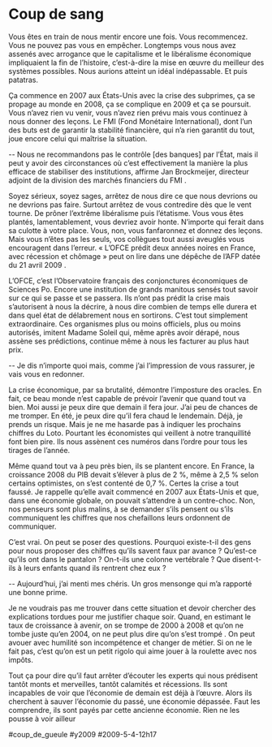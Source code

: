 # Coup de sang

Vous êtes en train de nous mentir encore une fois. Vous recommencez. Vous ne pouvez pas vous en empêcher. Longtemps vous nous avez assenés avec arrogance que le capitalisme et le libéralisme économique impliquaient la fin de l’histoire, c’est-à-dire la mise en œuvre du meilleur des systèmes possibles. Nous aurions atteint un idéal indépassable. Et puis patatras.

Ça commence en 2007 aux États-Unis avec la crise des subprimes, ça se propage au monde en 2008, ça se complique en 2009 et ça se poursuit. Vous n’avez rien vu venir, vous n’avez rien prévu mais vous continuez à nous donner des leçons. Le FMI (Fond Monétaire International), dont l’un des buts est de garantir la stabilité financière, qui n’a rien garantit du tout, joue encore celui qui maîtrise la situation.

-- Nous ne recommandons pas le contrôle [des banques] par l’État, mais il peut y avoir des circonstances où c’est effectivement la manière la plus efficace de stabiliser des institutions, affirme Jan Brockmeijer, directeur adjoint de la division des marchés financiers du FMI .

Soyez sérieux, soyez sages, arrêtez de nous dire ce que nous devrions ou ne devrions pas faire. Surtout arrêtez de vous contredire dès que le vent tourne. De prôner l’extrême libéralisme puis l’étatisme. Vous vous êtes plantés, lamentablement, vous devriez avoir honte. N’importe qui ferait dans sa culotte à votre place. Vous, non, vous fanfaronnez et donnez des leçons. Mais vous n’êtes pas les seuls, vos collègues tout aussi aveuglés vous encouragent dans l’erreur. « L’OFCE prédit deux années noires en France, avec récession et chômage » peut on lire dans une dépêche de l’AFP datée du 21 avril 2009 .

L’OFCE, c’est l’Observatoire français des conjonctures économiques de Sciences Po. Encore une institution de grands manitous sensés tout savoir sur ce qui se passe et se passera. Ils n’ont pas prédit la crise mais s’autorisent à nous la décrire, à nous dire combien de temps elle durera et dans quel état de délabrement nous en sortirons. C’est tout simplement extraordinaire. Ces organismes plus ou moins officiels, plus ou moins autorisés, imitent Madame Soleil qui, même après avoir dérapé, nous assène ses prédictions, continue même à nous les facturer au plus haut prix.

-- Je dis n’importe quoi mais, comme j’ai l’impression de vous rassurer, je vais vous en redonner.

La crise économique, par sa brutalité, démontre l’imposture des oracles. En fait, ce beau monde n’est capable de prévoir l’avenir que quand tout va bien. Moi aussi je peux dire que demain il fera jour. J’ai peu de chances de me tromper. En été, je peux dire qu’il fera chaud le lendemain. Déjà, je prends un risque. Mais je ne me hasarde pas à indiquer les prochains chiffres du Loto. Pourtant les économistes qui veillent à notre tranquillité font bien pire. Ils nous assènent ces numéros dans l’ordre pour tous les tirages de l’année.

Même quand tout va à peu près bien, ils se plantent encore. En France, la croissance 2008 du PIB devait s’élever à plus de 2 %, même à 2,5 % selon certains optimistes, on s’est contenté de 0,7 %. Certes la crise a tout faussé. Je rappelle qu’elle avait commencé en 2007 aux États-Unis et que, dans une économie globale, on pouvait s’attendre à un contre-choc. Non, nos penseurs sont plus malins, à se demander s’ils pensent ou s’ils communiquent les chiffres que nos chefaillons leurs ordonnent de communiquer.

C’est vrai. On peut se poser des questions. Pourquoi existe-t-il des gens pour nous proposer des chiffres qu’ils savent faux par avance ? Qu’est-ce qu’ils ont dans le pantalon ? On-t-ils une colonne vertébrale ? Que disent-t-ils à leurs enfants quand ils rentrent chez eux ?

-- Aujourd’hui, j’ai menti mes chéris. Un gros mensonge qui m’a rapporté une bonne prime.

Je ne voudrais pas me trouver dans cette situation et devoir chercher des explications tordues pour me justifier chaque soir. Quand, en estimant le taux de croissance à avenir, on se trompe de 2000 à 2008 et qu’on ne tombe juste qu’en 2004, on ne peut plus dire qu’on s’est trompé . On peut avouer avec humilité son incompétence et changer de métier. Si on ne le fait pas, c’est qu’on est un petit rigolo qui aime jouer à la roulette avec nos impôts.

Tout ça pour dire qu’il faut arrêter d’écouter les experts qui nous prédisent tantôt monts et merveilles, tantôt calamités et récessions. Ils sont incapables de voir que l’économie de demain est déjà à l’œuvre. Alors ils cherchent à sauver l’économie du passé, une économie dépassée. Faut les comprendre, ils sont payés par cette ancienne économie. Rien ne les pousse à voir ailleur

#coup_de_gueule #y2009 #2009-5-4-12h17
